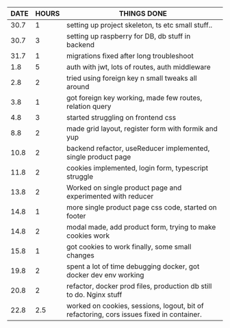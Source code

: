 | DATE | HOURS | THINGS DONE                                                                              |
| ---- | ----- | ---------------------------------------------------------------------------------------- |
| 30.7 | 1     | setting up project skeleton, ts etc small stuff..                                        |
| 30.7 | 3     | setting up raspberry for DB, db stuff in backend                                         |
| 31.7 | 1     | migrations fixed after long troubleshoot                                                 |
| 1.8  | 5     | auth with jwt, lots of routes, auth middleware                                           |
| 2.8  | 2     | tried using foreign key n small tweaks all around                                        |
| 3.8  | 1     | got foreign key working, made few routes, relation query                                 |
| 4.8  | 3     | started struggling on frontend css                                                       |
| 8.8  | 2     | made grid layout, register form with formik and yup                                      |
| 10.8 | 2     | backend refactor, useReducer implemented, single product page                            |
| 11.8 | 2     | cookies implemented, login form, typescript struggle                                     |
| 13.8 | 2     | Worked on single product page and experimented with reducer                              |
| 14.8 | 1     | more single product page css code, started on footer                                     |
| 14.8 | 2     | modal made, add product form, trying to make cookies work                                |
| 15.8 | 1     | got cookies to work finally, some small changes                                          |
| 19.8 | 2     | spent a lot of time debugging docker, got docker dev env working                         |
| 20.8 | 2     | refactor, docker prod files, production db still to do. Nginx stuff                      |
| 22.8 | 2.5   | worked on cookies, sessions, logout, bit of refactoring, cors issues fixed in container. |
